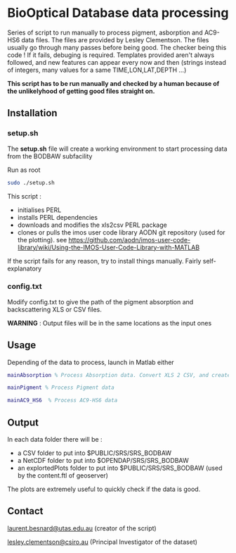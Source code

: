 # BioOptical Database data processing

Series of script to run manually to process pigment, asborption and AC9-HS6 data files. The files are provided by Lesley Clementson. The files usually go through many passes before being good. The checker being this code ! If it fails, debuging is required. Templates provided aren't always followed, and new features can appear every now and then (strings instead of integers, many values for a same TIME,LON,LAT,DEPTH ...)

__This script has to be run manually and checked by a human because of the unlikelyhood of getting good files straight on.__

## Installation

### setup.sh
The __setup.sh__ file will create a working environment to start processing data from the BODBAW subfacility

Run as root
```bash
sudo ./setup.sh
```

This script :
 * initialises PERL
 * installs PERL dependencies
 * downloads and modifies the xls2csv PERL package
 * clones or pulls the imos user code library AODN git repository (used for the plotting). see https://github.com/aodn/imos-user-code-library/wiki/Using-the-IMOS-User-Code-Library-with-MATLAB


If the script fails for any reason, try to install things manually. Fairly self-explanatory

### config.txt
Modify config.txt to give the path of the pigment absorption and backscattering XLS or CSV files.

__WARNING__ : Output files will be in the same locations as the input ones


## Usage
Depending of the data to process, launch in Matlab either
```matlab
mainAbsorption % Process Absorption data. Convert XLS 2 CSV, and create a NetCDF files, plots and CSV files
```

```matlab
mainPigment % Process Pigment data
```

```matlab
mainAC9_HS6  % Process AC9-HS6 data
```

## Output
In each data folder there will be :

 * a CSV folder to put into $PUBLIC/SRS/SRS_BODBAW
 * a NetCDF folder to put into $OPENDAP/SRS/SRS_BODBAW
 * an explortedPlots folder to put into $PUBLIC/SRS/SRS_BODBAW (used by the content.ftl of geoserver)

The plots are extremely useful to quickly check if the data is good.

## Contact
laurent.besnard@utas.edu.au (creator of the script)

lesley.clementson@csiro.au  (Principal Investigator of the dataset)


